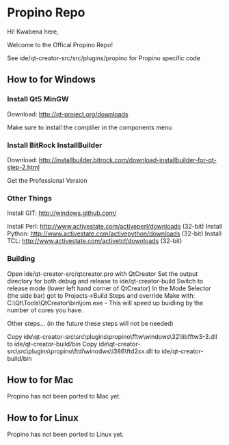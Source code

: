 # Propino Repo

Hi! Kwabena here,

Welcome to the Offical Propino Repo!

See ide/qt-creator-src/src/plugins/propino for Propino specific code

## How to for Windows

### Install Qt5 MinGW

Download: http://qt-project.org/downloads
  
Make sure to install the compilier in the components menu

### Install BitRock InstallBuilder

Download: http://installbuilder.bitrock.com/download-installbuilder-for-qt-step-2.html
  
Get the Professional Version
    
### Other Things
  
Install GIT: http://windows.github.com/

Install Perl: http://www.activestate.com/activeperl/downloads (32-bit)
Install Python: http://www.activestate.com/activepython/downloads (32-bit)
Install TCL: http://www.activestate.com/activetcl/downloads (32-bit)

### Building
  
Open ide/qt-creator-src/qtcreator.pro with QtCreator
Set the output directory for both debug and release to ide/qt-creator-build
Switch to release mode (lower left hand corner of QtCreator)
In the Mode Selector (the side bar) got to Projects->Build Steps and override Make with:
C:\Qt\Tools\QtCreator\bin\jom.exe - This will speed up buidling by the number of cores you have.

Other steps... (in the future these steps will not be needed)

Copy ide\qt-creator-src\src\plugins\propino\fftw\windows\32\libfftw3-3.dll to ide/qt-creator-build/bin
Copy ide\qt-creator-src\src\plugins\propino\ftdi\winodws\i386\ftd2xx.dll to ide/qt-creator-build/bin

## How to for Mac

Propino has not been ported to Mac yet.

## How to for Linux

Propino has not been ported to Linux yet.
